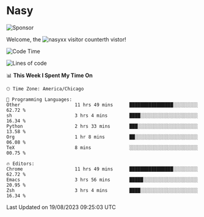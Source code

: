 # Nasy

<!--
<p align="center">
<img height="200" src="https://github-readme-stats.vercel.app/api?username=nasyxx&count_private=true&show_icons=true&theme=dracula&include_all_commits=true"/>
<img height="200" src="https://github-readme-stats.vercel.app/api/top-langs/?username=nasyxx&theme=dracula&hide=html,jupyter+notebook&count_private=true&show_icons=true"/>
</p>

  
----------------
-->

![Sponsor](https://img.shields.io/static/v1.svg?label=Sponsor&message=%E2%9D%A4&logo=GitHub&style=flat&color=pink)
 
Welcome, the ![nasyxx visitor counter](https://count.getloli.com/get/@nasyxx?theme=rule34)th vistor!
 
<!--START_SECTION:waka-->
![Code Time](http://img.shields.io/badge/Code%20Time-3%2C657%20hrs%2034%20mins-blue)

![Lines of code](https://img.shields.io/badge/From%20Hello%20World%20I%27ve%20Written-6.3%20million%20lines%20of%20code-blue)

📊 **This Week I Spent My Time On** 

```text
🕑︎ Time Zone: America/Chicago

💬 Programming Languages: 
Other                    11 hrs 49 mins      ████████████████░░░░░░░░░   62.72 % 
sh                       3 hrs 4 mins        ████░░░░░░░░░░░░░░░░░░░░░   16.34 % 
Python                   2 hrs 33 mins       ███░░░░░░░░░░░░░░░░░░░░░░   13.58 % 
Org                      1 hr 8 mins         ██░░░░░░░░░░░░░░░░░░░░░░░   06.08 % 
TeX                      8 mins              ░░░░░░░░░░░░░░░░░░░░░░░░░   00.75 % 

🔥 Editors: 
Chrome                   11 hrs 49 mins      ████████████████░░░░░░░░░   62.72 % 
Emacs                    3 hrs 56 mins       █████░░░░░░░░░░░░░░░░░░░░   20.95 % 
Zsh                      3 hrs 4 mins        ████░░░░░░░░░░░░░░░░░░░░░   16.34 % 
```


 Last Updated on 19/08/2023 09:25:03 UTC
<!--END_SECTION:waka-->

<!-- ![visitors](https://visitor-badge.laobi.icu/badge?page_id=nasyxx.nasyxx) -->

